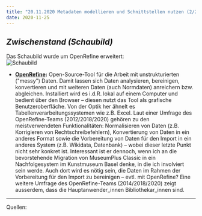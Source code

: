 ```yaml
---
title: "20.11.2020 Metadaten modellieren und Schnittstellen nutzen (2/2)"
date: 2020-11-25
---
```


## *Zwischenstand (Schaubild)*  

Das Schaubild wurde um OpenRefine erweitert:  
![Schaubild]({{site.baseurl}}/images/schaubild_neu.png)  
* **[OpenRefine](https://openrefine.org):** Open-Source-Tool für die Arbeit mit unstrukturierten ("messy") Daten. Damit lassen sich Daten analysieren, bereinigen, konvertieren und mit weiteren Daten (auch Normdaten) anreichern bzw. abgleichen. Installiert wird es i.d.R. lokal auf einem Computer und bedient über den Browser – diesen nutzt das Tool als grafische Benutzeroberfläche. Von der Optik her ähnelt es Tabellenverarbeitungssystemen wie z.B. Excel. Laut einer Umfrage des OpenRefine-Teams (2012/2018/2020) gehören zu den meistverwendeten Funktionalitäten: Normalisieren von Daten (z.B. Korrigieren von Rechtschreibefehlern), Konvertierung von Daten in ein anderes Format sowie die Vorbereitung von Daten für den Import in ein anderes System (z.B. Wikidata, Datenbank) – wobei dieser letzte Punkt nicht sehr konkret ist. Interessant ist er dennoch, wenn ich an die bevorstehende Migration von MuseumPlus Classic in ein Nachfolgesystem im Kunstmuseum Basel denke, in die ich involviert sein werde. Auch dort wird es nötig sein, die Daten im Rahmen der Vorbereitung für den Import zu bereinigen – evtl. mit OpenRefine? Eine weitere Umfrage des OpenRefine-Teams (2014/2018/2020) zeigt ausserdem, dass die Hauptanwender_innen Bibliothekar_innen sind. 



---  
Quellen: 
